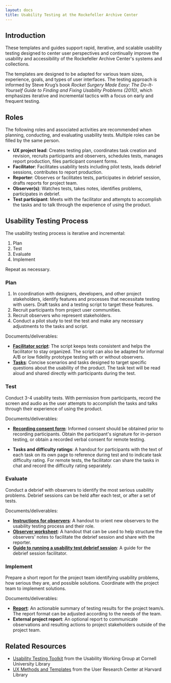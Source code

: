 ```yaml
---
layout: docs
title: Usability Testing at the Rockefeller Archive Center
---
```


## Introduction
These templates and guides support rapid, iterative, and scalable usability testing designed to center user perspectives and continually improve the usability and accessibility of the Rockefeller Archive Center's systems and collections.

The templates are designed to be adapted for various team sizes, experience, goals, and types of user interfaces. The testing approach is informed by Steve Krug’s book _Rocket Surgery Made Easy: The Do-It-Yourself Guide to Finding and Fixing Usability Problems (2010)_, which emphasizes iterative and incremental tactics with a focus on early and frequent testing.

## Roles
The following roles and associated activities are recommended when planning, conducting, and evaluating usability tests. Multiple roles can be filled by the same person.

- **UX project lead**: Creates testing plan, coordinates task creation and revision, recruits participants and observers, schedules tests, manages report production, files participant consent forms.
- **Facilitator**: Facilitates usability tests including pilot tests, leads debrief sessions, contributes to report production.
- **Reporter**: Observes or facilitates tests, participates in debrief session, drafts reports for project team.
- **Observer(s)**: Watches tests, takes notes, identifies problems, participates in debrief.
- **Test participant**: Meets with the facilitator and attempts to accomplish the tasks and to talk through the experience of using the product.

## Usability Testing Process
The usability testing process is iterative and incremental:
1. Plan
2. Test
3. Evaluate
4. Implement

Repeat as necessary.
### Plan
1. In coordination with designers, developers, and other project stakeholders, identify features and processes that necessitate testing with users. Draft tasks and a testing script to target these features.
2. Recruit participants from project user communities.
3. Recruit observers who represent stakeholders.
4. Conduct a pilot study to test the test and make any necessary adjustments to the tasks and script.

Documents/deliverables:

- **[Facilitator script](facilitator-script)**: The script keeps tests consistent and helps the facilitator to stay organized. The script can also be adapted for informal A/B or low fidelity prototype testing with or without observers.
- **[Tasks](tasks-template)**: Concise scenarios and tasks designed to target specific questions about the usability of the product. The task text will be read aloud and shared directly with participants during the test.

### Test

Conduct 3-4 usability tests. With permission from participants, record the screen and audio as the user attempts to accomplish the tasks and talks through their experience of using the product.

Documents/deliverables:
- **[Recording consent form](consent)**: Informed consent should be obtained prior to recording participants. Obtain the participant's signature for in-person testing, or obtain a recorded verbal consent for remote testing.

- **Tasks and difficulty ratings**: A handout for participants with the text of each task on its own page to reference during test and to indicate task difficulty rating. For remote tests, the facilitator can share the tasks in chat and record the difficulty rating separately.

### Evaluate

Conduct a debrief with observers to identify the most serious usability problems. Debrief sessions can be held after each test, or after a set of tests.

Documents/deliverables:
- **[Instructions for observers](observer-instruction)**: A handout to orient new observers to the usability testing process and their role.
- **[Observer worksheet](observer-worksheet)**: A handout that can be used to help structure the observers' notes to facilitate the debrief session and share with the reporter.
- **[Guide to running a usability test debrief session](debrief-guide)**: A guide for the debrief session facilitator.

### Implement
Prepare a short report for the project team identifying usability problems, how serious they are, and possible solutions. Coordinate with the project team to implement solutions.

Documents/deliverables:
- **[Report](report)**: An actionable summary of testing results for the project team/s. The report format can be adjusted according to the needs of the team.
- **External project report**: An optional report to communicate observations and resulting actions to project stakeholders outside of the project team.

## Related Resources
- [Usability Testing Toolkit](https://blogs.cornell.edu/usabilitytoolkit/) from the Usability Working Group at Cornell University Library
- [UX Methods and Templates](https://wiki.harvard.edu/confluence/pages/viewpage.action?pageId=184322362) from the User Research Center at Harvard Library
